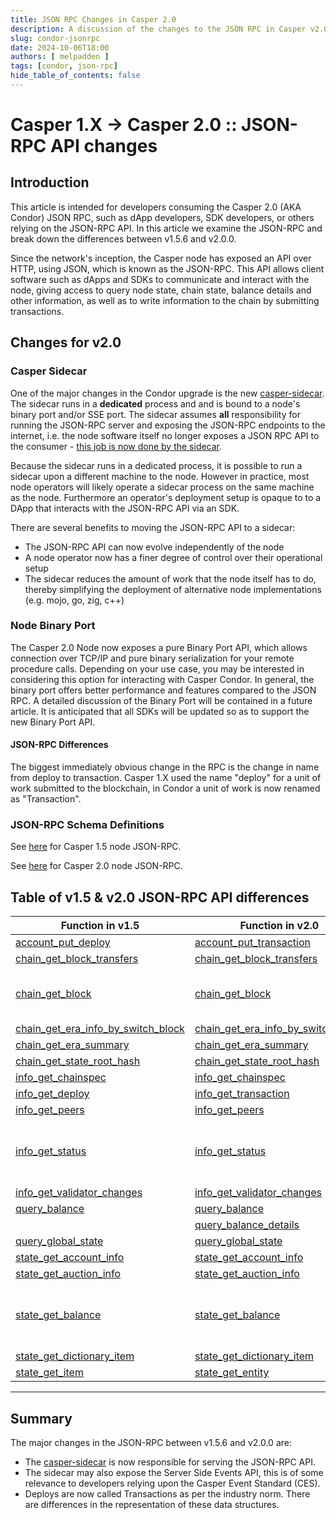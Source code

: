 ```yaml
---
title: JSON RPC Changes in Casper 2.0
description: A discussion of the changes to the JSON RPC in Casper v2.0
slug: condor-jsonrpc
date: 2024-10-06T18:00
authors: [ melpadden ]
tags: [condor, json-rpc]
hide_table_of_contents: false
---
```


# Casper 1.X -> Casper 2.0 :: JSON-RPC API changes  

## Introduction

This article is intended for developers consuming the Casper 2.0 (AKA Condor) JSON RPC, such as dApp developers, SDK developers, or others relying on the JSON-RPC API. In this article we examine the JSON-RPC  and break down the differences between v1.5.6 and v2.0.0.

Since the network's inception, the Casper node has exposed an API over HTTP, using JSON, which is known as the JSON-RPC. This API allows client software such as dApps and SDKs to communicate and interact with the node, giving access to query node state, chain state, balance details and other information, as well as to write information to the chain by submitting transactions.  

<!-- truncate -->

## Changes for v2.0

### Casper Sidecar

One of the major changes in the Condor upgrade is the new [casper-sidecar](https://github.com/casper-network/casper-sidecar). The sidecar runs in a **dedicated** process and and is bound to a node's binary port and/or SSE port.  The sidecar assumes **all** responsibility for running the JSON-RPC server and exposing the JSON-RPC endpoints to the internet, i.e. the node software itself no longer exposes a JSON RPC API to the consumer - <u>this job is now done by the sidecar</u>.  

Because the sidecar runs in a dedicated process, it is possible to run a sidecar upon a different machine to the node.  However in practice, most node operators will likely operate a sidecar process on the same machine as the node.  Furthermore an operator's deployment setup is opaque to to a DApp that interacts with the JSON-RPC API via an SDK.  

There are several benefits to moving the JSON-RPC API to a sidecar:  
- The JSON-RPC API can now evolve independently of the node  
- A node operator now has a finer degree of control over their operational setup
- The sidecar reduces the amount of work that the node itself has to do, thereby simplifying the deployment of alternative node implementations (e.g. mojo, go, zig, c++)

### Node Binary Port

The Casper 2.0 Node now exposes a pure Binary Port API, which allows connection over TCP/IP and pure binary serialization for your remote procedure calls.  Depending on your use case, you may be interested in considering this option for interacting with Casper Condor. In general, the binary port offers better performance and features compared to the JSON RPC.  A detailed discussion of the Binary Port will be contained in a future article.  It is anticipated that all SDKs will be updated so as to support the new Binary Port API.

#### JSON-RPC Differences  

The biggest immediately obvious change in the RPC is the change in name from deploy to transaction.  Casper 1.X used the name "deploy" for a unit of work submitted to the blockchain, in Condor a unit of work is now renamed as "Transaction". 

### JSON-RPC Schema Definitions

See [here](./jsonrpc-comp/rpc-1.5/schema.json) for Casper 1.5 node JSON-RPC.

See [here](./jsonrpc-comp/rpc-2.0/schema.json) for Casper 2.0 node JSON-RPC.

## Table of v1.5 & v2.0 JSON-RPC API differences

| Function in v1.5                      | Function in v2.0                      |Remarks|
| ---                                   | ---                                   | --- |
| [account_put_deploy](./jsonrpc-comp/rpc-1.5/account_put_deploy.json)                                      | [account_put_transaction](./jsonrpc-comp/rpc-2.0/account_put_transaction.json)                            | [Renamed](./jsonrpc-comp/account_put_transaction)     |  
| [chain_get_block_transfers](./jsonrpc-comp/rpc-1.5/chain_get_block_transfers.json)                        | [chain_get_block_transfers](./jsonrpc-comp/rpc-2.0/chain_get_block_transfers.json)                        | Unchanged     |
| [chain_get_block](./jsonrpc-comp/rpc-1.5/chain_get_block.json)                                            | [chain_get_block](./jsonrpc-comp/rpc-2.0/chain_get_block.json)                                            | [Now returns Block with Signatures](./jsonrpc-comp/chain_get_block)         |
| [chain_get_era_info_by_switch_block](./jsonrpc-comp/rpc-1.5/chain_get_era_info_by_switch_block.json)      | [chain_get_era_info_by_switch_block](./jsonrpc-comp/rpc-2.0/chain_get_era_info_by_switch_block.json)      | Unchanged     |
| [chain_get_era_summary](./jsonrpc-comp/rpc-1.5/chain_get_era_summary.json)                                | [chain_get_era_summary](./jsonrpc-comp/rpc-2.0/chain_get_era_summary.json)                                | Unchanged     |
| [chain_get_state_root_hash](./jsonrpc-comp/rpc-1.5/chain_get_state_root_hash.json)                        | [chain_get_state_root_hash](./jsonrpc-comp/rpc-2.0/chain_get_state_root_hash.json)                        | Unchanged     |
| [info_get_chainspec](./jsonrpc-comp/rpc-1.5/info_get_chainspec.json)                                      | [info_get_chainspec](./jsonrpc-comp/rpc-2.0/info_get_chainspec.json)                                      | Unchanged     |
| [info_get_deploy](./jsonrpc-comp/rpc-1.5/info_get_deploy.json)                                            | [info_get_transaction](./jsonrpc-comp/rpc-2.0/info_get_transaction.json)                                  | [Renamed](./jsonrpc-comp/info_get_transaction)    |
| [info_get_peers](./jsonrpc-comp/rpc-1.5/info_get_peers.json)                                              | [info_get_peers](./jsonrpc-comp/rpc-2.0/info_get_peers.json)                                              | Unchanged     |
| [info_get_status](./jsonrpc-comp/rpc-1.5/info_get_status.json)                                            | [info_get_status](./jsonrpc-comp/rpc-2.0/info_get_status.json)                                            | Latest [switch block hash](./jsonrpc-comp/rpc-2.0/components/BlockHash.json) included in result     |
| [info_get_validator_changes](./jsonrpc-comp/rpc-1.5/info_get_validator_changes.json)                      | [info_get_validator_changes](./jsonrpc-comp/rpc-2.0/info_get_validator_changes.json)                      | Unchanged     |
| [query_balance](./jsonrpc-comp/rpc-1.5/query_balance.json)                                                | [query_balance](./jsonrpc-comp/rpc-2.0/query_balance.json)                                                | Unchanged     |
|                                                                                                               | [query_balance_details](./jsonrpc-comp/rpc-2.0/query_balance_details.json)                                | Added         |
| [query_global_state](./jsonrpc-comp/rpc-1.5/query_global_state.json)                                      | [query_global_state](./jsonrpc-comp/rpc-2.0/query_global_state.json)                                      | Unchanged     |
| [state_get_account_info](./jsonrpc-comp/rpc-1.5/state_get_account_info.json)                              | [state_get_account_info](./jsonrpc-comp/rpc-2.0/state_get_account_info.json)                              | Unchanged     |
| [state_get_auction_info](./jsonrpc-comp/rpc-1.5/state_get_auction_info.json)                              | [state_get_auction_info](./jsonrpc-comp/rpc-2.0/state_get_auction_info.json)                              | Unchanged     |
| [state_get_balance](./jsonrpc-comp/rpc-1.5/state_get_balance.json)                                        | [state_get_balance](./jsonrpc-comp/rpc-2.0/state_get_balance.json)                                        | [Balance now reflects all active holds](./jsonrpc-comp/state_get_balance)     |
| [state_get_dictionary_item](./jsonrpc-comp/rpc-1.5/state_get_dictionary_item.json)                        | [state_get_dictionary_item](./jsonrpc-comp/rpc-2.0/state_get_dictionary_item.json)                        | Unchanged     |
| [state_get_item](./jsonrpc-comp/rpc-1.5/state_get_item.json)                                              | [state_get_entity](./jsonrpc-comp/rpc-2.0/state_get_entity.json)                                          | Renamed    |


---
## Summary

The major changes in the JSON-RPC between v1.5.6 and v2.0.0 are:

- The [casper-sidecar](https://github.com/casper-network/casper-sidecar) is now responsible for serving the JSON-RPC API.
- The sidecar may also expose the Server Side Events API, this is of some relevance to developers relying upon the Casper Event Standard (CES).
- Deploys are now called Transactions as per the industry norm.  There are differences in the representation of these data structures.
